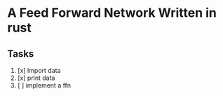 # A Feed Forward Network Written in rust

## Tasks


1. [x] Import data
2. [x] print data
3. [ ] implement a ffn
